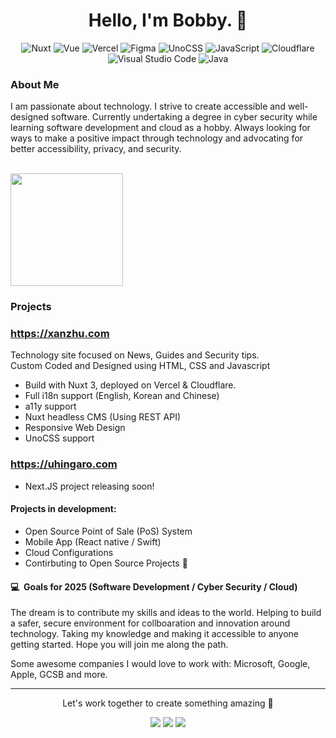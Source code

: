 <h1 align="center">Hello, I'm Bobby. 🤠</h1>

<div align="center">
  <img src="https://img.shields.io/badge/-Nuxt-05122A?style=flat&logo=nuxt.js" alt="Nuxt">
  <img src="https://img.shields.io/badge/-Vue-05122A?style=flat&logo=vue.js" alt="Vue">
  <img src="https://img.shields.io/badge/-Vercel-05122A?style=flat&logo=Vercel" alt="Vercel">
  <img src="https://img.shields.io/badge/-Figma-05122A?style=flat&logo=Figma" alt="Figma">
  <img src="https://img.shields.io/badge/-unocss-05122A?style=flat&logo=unocss" alt="UnoCSS">
  <img src="https://img.shields.io/badge/-JavaScript-05122A?style=flat&logo=javascript" alt="JavaScript">
  <img src="https://img.shields.io/badge/-Cloudflare-05122A?style=flat&logo=cloudflare" alt="Cloudflare">
  <img src="https://img.shields.io/badge/-Visual%20Studio%20Code-05122A?style=flat&logo=visual-studio-code&logoColor=007ACC" alt="Visual Studio Code">
  <img src="https://img.shields.io/badge/-Java-05122A?style=flat&logo=Java" alt="Java">
</div>

### About Me

I am passionate about technology. I strive to create accessible and well-designed software. Currently undertaking a degree in cyber security while learning software development and cloud as a hobby. Always looking for ways to make a positive impact through technology and advocating for better accessibility, privacy, and security.

<br> 
<a href="https://github.com/xanzhu"> 
  <img height="180em" src="https://github-readme-stats.vercel.app/api/top-langs/?username=xanzhu&layout=compact&theme=midnight-purple" />
</a>


### Projects

### https://xanzhu.com

Technology site focused on News, Guides and Security tips.<br>Custom Coded and Designed using HTML, CSS and Javascript

- Build with Nuxt 3, deployed on Vercel & Cloudflare.
- Full i18n support (English, Korean and Chinese)
- a11y support
- Nuxt headless CMS (Using REST API)
- Responsive Web Design
- UnoCSS support

### https://uhingaro.com
- Next.JS project releasing soon!

#### Projects in development:
- Open Source Point of Sale (PoS) System
- Mobile App (React native / Swift)
- Cloud Configurations
- Contirbuting to Open Source Projects 👀

#### 💻 &nbsp;Goals for 2025 (Software Development / Cyber Security / Cloud)

The dream is to contribute my skills and ideas to the world. Helping to build a safer, secure environment for collboaration and innovation around technology. 
Taking my knowledge and making it accessible to anyone getting started. Hope you will join me along the path. 

Some awesome companies I would love to work with: Microsoft, Google, Apple, GCSB and more. 

----

<p align="center">Let's work together to create something amazing 🥳 </p>

<p align="center">
<a href="https://xanzhu.com" target="_blank"><img src="https://img.shields.io/badge/-xanzhu.com-000000?style=flat&logo=Brave"/></a>
<a href="https://linkedin.com/in/uhingaro" target="_blank"><img src="https://img.shields.io/badge/-Bobby-0077B5?style=flat&logo=Linkedin&logoColor=white"/></a>
<a href="mailto:bobby@xanzhu.com"><img src="https://img.shields.io/badge/-bobby@xanzhu.com-FFFFFF?style=flat&logo=Gmail"/></a>
</p>

